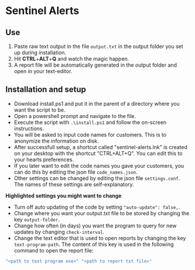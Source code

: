 # Sentinel Alerts

## Use

1. Paste raw text output in the file `output.txt` in the output folder you set up during installation.
2. Hit **CTRL**+**ALT**+**Q** and watch the magic happen.
3. A report file will be automatically generated in the output folder and open in your text-editor.

## Installation and setup

- Download install.ps1 and put it in the parent of a directory where you want the script to be.
- Open a powershell prompt and navigate to the file. 
- Execute the script with `.\install.ps1` and follow the on-screen instructions.
- You will be asked to input code names for customers. This is to anonymize the information on disk.
- After successfull setup, a shortcut called "sentinel-alerts.lnk" is created on your desktop with the shortcut "CTRL+ALT+Q". You can edit this to your hearts preferences.
- If you later want to edit the code names you gave your customers, you can do this by editing the json file `code_names.json`.
- Other settings can be changed by editing the json file `settings.conf`. The names of these settings are self-explanatory.


**Highlighted settings you might want to change**
- Turn off auto updating of the code by setting `"auto-update": false,`.
- Change where you want your output.txt file to be stored by changing the key `output-folder`.
- Change how often (in days) you want the program to query for new updates by changing `check-interval`.
- Change the text editor that is used to open reports by changing the key `text-program-path`. The content of this key is used in the following command to open the report file:

```cmd
"<path to text program exe>" "<path to report txt file>"
```
